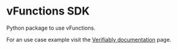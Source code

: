 # vFunctions SDK

Python package to use vFunctions.

For an use case example visit the [Verifiably documentation](https://developer.verifiably.com/examples/) page.
